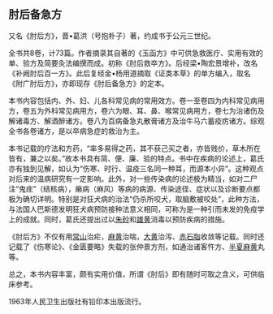## 肘后备急方

又名《肘后方》，晋•葛洪（号抱朴子）著，约成书于公元三世纪。

全书共8卷，计73篇。作者摘录其自著的《玉函方》中可供急救医疗、实用有效的单、验方及简要灸法编撰而成。初称《肘后救卒方》。后经梁•陶宏景增补，改名《补阙肘后百一方》。此后复经金•杨用道摘取《证类本草》的单方编入，取名《附广肘后方》，亦即现存《肘后备急方》的定本。

本书内容包括内、外、妇、儿各科常见病的常用效方。卷一至卷四为内科常见病用方，卷五为外科常见病用方，卷六为眼、耳、鼻、喉常见病用方，卷七为治诸伤及解诸毒方、解酒醉诸方。卷八为百病备急丸散膏诸方及治牛马六蓄疫疠诸方。综观全书各卷诸方，是以卒病急症的救治为主。

本书记载的疗法和方药，“率多易得之药，其不获己买之者，亦皆贱价，草木所在皆有，兼之以矣。”故本书具有简、便、廉、验的特点。书中在疾病的论述上，葛氏亦有独到见解，如认为“伤寒、时行、温疫三名同一种耳，而源本小异”。这种观点对后来的温病研究有一定影响。此外，对一些传染病的论述极为精当，如对二尸注“鬼疰”（结核病），癞病（麻风）等病的病源、传染途径、症状以及诊断要点都极为确切详明。特别是对狂犬病的治法“仍杀所咬犬，取脑敷被咬处”，此种方法，与法国人巴斯德发明狂犬病预防接种法意义相同，可称为是一种引而未发的免疫学上的成就。同时，葛氏还提出过以[朱砂](https://www.gmzyjc.com/read/bc/bc09-0.1.1.0.0.md)和[雄黄](https://www.gmzyjc.com/read/bc/bc20-0.1.0.0.0.md)消毒以预防疾病的措施。

《肘后方》不仅有用[常山](https://www.gmzyjc.com/read/bc/bc19-0.0.2.0.0.md)治疟，[麻黄](https://www.gmzyjc.com/read/bc/bc01-1.1.1.0.0.md)治喘，[大黄](https://www.gmzyjc.com/read/bc/bc02-0.1.1.0.0.md)治泻、[赤石脂](https://www.gmzyjc.com/read/bc/bc18-0.0.8.0.0.md)收敛等记载。同时还记载了《伤寒论》、《金匮要略》失载的张仲景方剂，如通治诸客忤方、[半夏](https://www.gmzyjc.com/read/bc/bc16-0.1.1.0.0.md)[麻黄](https://www.gmzyjc.com/read/bc/bc01-1.1.1.0.0.md)丸等。

总之，本书内容丰富，颇有实用价值，所谓《肘后》即有随时可取之含义，可供临床参考。

1963年人民卫生出版社有铅印本出版流行。
